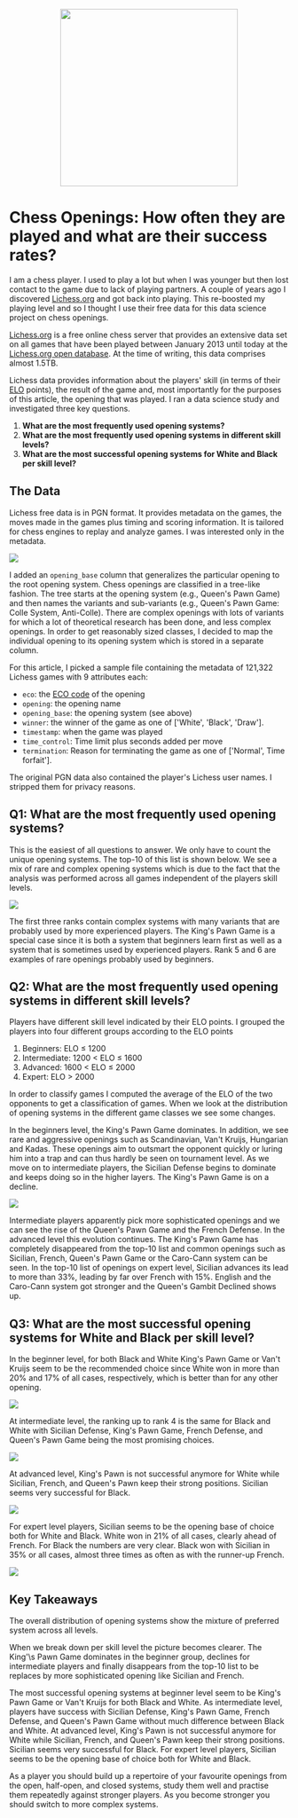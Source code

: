 <p align="center">
  <img src="https://github.com/san-zrl/chess_openings/blob/main/images/Queens_Gambit_Declined.png" width="320" height="320"/>
</p>

# Chess Openings: How often they are played and what are their success rates?

I am a chess player. I used to play a lot but when I was younger but then lost
contact to the game due to lack of playing partners. A couple of
years ago I discovered [Lichess.org](https://lichess.org) and got back into playing. This
re-boosted my playing level and so I thought I use their free data
for this data science project on chess openings.

[Lichess.org](https://lichess.org) is a free online chess server that provides an extensive
data set on all games that have been played between January 2013 until
today at the [Lichess.org open database](https://database.lichess.org/). At the time of writing, this
data comprises almost 1.5TB.

Lichess data provides information about the players\' skill (in terms of their [ELO](https://en.wikipedia.org/wiki/Elo_rating_system) points), the result
of the game and, most importantly for the purposes of this article, the opening that was played. I ran
a data science study and investigated three key questions.

1. **What are the most frequently used opening systems?**
2. **What are the most frequently used opening systems in different skill levels?**
3. **What are the most successful opening systems for White and Black per skill level?**

## The Data

Lichess free data is in PGN format. It provides metadata on the games,
the moves made in the games plus timing and scoring information. It
is tailored for chess engines to replay and analyze games. I was interested only
in the metadata.  

![](https://github.com/san-zrl/chess_openings/blob/main/images/metadata.png)

I added an `opening_base` column that generalizes the particular opening to the root opening system.
Chess openings are classified in a tree-like fashion. The tree starts at the opening system (e.g.,
Queen\'s Pawn Game) and then names the variants and sub-variants (e.g., Queen's Pawn Game: Colle
System, Anti-Colle). There are complex openings with lots of variants for which a lot of theoretical 
research has been done, and less complex openings. In order to get reasonably sized classes, I decided
to map the individual opening to its opening system which is stored in a separate column.

For this article, I picked a sample file containing the metadata of 121,322 Lichess games
with 9 attributes each:

- `eco`: the [ECO code](https://en.wikipedia.org/wiki/Encyclopaedia_of_Chess_Openings) of the opening
- `opening`: the opening name
- `opening_base`: the opening system (see above)
- `winner`: the winner of the game as one of ['White', 'Black', 'Draw'].
- `timestamp`: when the game was played
- `time_control`: Time limit plus seconds added per move
- `termination`: Reason for terminating the game as one of ['Normal', Time forfait'].

The original PGN data also contained the player\'s Lichess user names. I stripped them for privacy reasons.

## Q1: What are the most frequently used opening systems?

This is the easiest of all questions to answer. We only have to count the unique opening systems. The top-10
of this list is shown below. We see a mix of rare and complex opening systems
which is due to the fact that the analysis was performed across all
games independent of the players skill levels.

![](https://github.com/san-zrl/chess_openings/blob/main/images/Total_Distribution_of_Opening_Systems.jpg)

The first three ranks contain complex systems with many variants that
are probably used by more experienced players. The King\'s Pawn Game
is a special case since it is both a system that beginners learn first
as well as a system that is sometimes used by experienced players.
Rank 5 and 6 are examples of rare openings probably used by beginners.

## Q2: What are the most frequently used opening systems in different skill levels?

Players have different skill level indicated by their ELO points. I grouped the players into four different
groups according to the ELO points

1. Beginners: ELO &le; 1200
2. Intermediate: 1200 &lt; ELO &le; 1600
3. Advanced: 1600 &lt; ELO &le; 2000
4. Expert: ELO &gt; 2000

In order to classify games I computed the average of the ELO of the two opponents to get
a classification of games. When we look at the distribution of opening systems in the different
game classes we see some changes.

In the beginners level, the King\'s Pawn Game dominates. In addition, we see rare and aggressive
openings such as Scandinavian, Van\'t Kruijs, Hungarian and Kadas.
These openings aim to outsmart the opponent quickly or luring him into
a trap and can thus hardly be seen on tournament level. As we move
on to intermediate players, the Sicilian Defense begins to dominate
and keeps doing so in the higher layers. The King\'s Pawn Game is on
a decline.

![](https://github.com/san-zrl/chess_openings/blob/main/images/Distribution_of_Opening_Systems.jpg)

Intermediate players apparently pick more sophisticated
openings and we can see the rise of the Queen\'s Pawn Game and the
French Defense. In the advanced level this evolution continues.
The King\'s Pawn Game has completely disappeared from the top-10 list
and common openings such as Sicilian, French, Queen\'s Pawn Game or
the Caro-Cann system can be seen. In the top-10 list of openings on
expert level, Sicilian advances its lead to more than 33%, leading by
far over French with 15%. English and the Caro-Cann system got
stronger and the Queen's Gambit Declined shows up.

## Q3: What are the most successful opening systems for White and Black per skill level?

In the beginner level, for both Black and White King\'s Pawn Game
or Van\'t Kruijs seem to be the recommended choice since White won
in more than 20% and 17% of all cases, respectively, which is better
than for any other opening.

![](https://github.com/san-zrl/chess_openings/blob/main/images/Games_won_per_opening_system_[Beginners].jpg)

At intermediate level, the ranking up to rank 4 is the same for
Black and White with Sicilian Defense, King\'s Pawn Game, French
Defense, and Queen\'s Pawn Game being the most promising choices.

![](https://github.com/san-zrl/chess_openings/blob/main/images/Games_won_per_opening_system_[Intermediate].jpg)

At advanced level, King\'s Pawn is not successful anymore for White
while Sicilian, French, and Queen\'s Pawn keep their strong positions.
Sicilian seems very successful for Black.

![](https://github.com/san-zrl/chess_openings/blob/main/images/Games_won_per_opening_system_[Advanced].jpg)

For expert level players, Sicilian seems to be the opening base of
choice both for White and Black. White won in 21% of all cases,
clearly ahead of French. For Black the numbers are very clear.
Black won with Sicilian in 35% or all cases, almost three times as
often as with the runner-up French.

![](https://github.com/san-zrl/chess_openings/blob/main/images/Games_won_per_opening_system_[Experts].jpg)

## Key Takeaways

The overall distribution of opening systems show the mixture of preferred system
across all levels.

When we break down per skill level the picture becomes clearer. The King'\s Pawn Game
dominates in the beginner group, declines for intermediate players and finally disappears
from the top-10 list to be replaces by more sophisticated opening like Sicilian and French.

The most successful opening systems at beginner level seem to be King\'s Pawn Game
or Van\'t Kruijs for both Black and White. As intermediate level, players have success with
Sicilian Defense, King\'s Pawn Game, French Defense, and Queen\'s Pawn Game without much
difference between Black and White. At advanced level, King\'s Pawn is not successful anymore for White
while Sicilian, French, and Queen\'s Pawn keep their strong positions.
Sicilian seems very successful for Black. For expert level players, Sicilian seems to be the opening base of
choice both for White and Black.

As a player you should build up a repertoire of your favourite openings from the open, half-open, and closed
systems, study them well and practise them repeatedly against stronger players. As you become stronger you
should switch to more complex systems.
